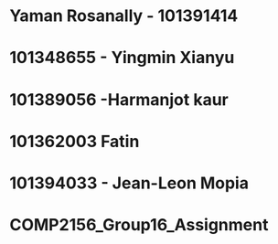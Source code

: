 # Yaman Rosanally - 101391414 
# 101348655 - Yingmin Xianyu
# 101389056 -Harmanjot kaur
# 101362003 Fatin 
# 101394033 - Jean-Leon Mopia
# COMP2156_Group16_Assignment
